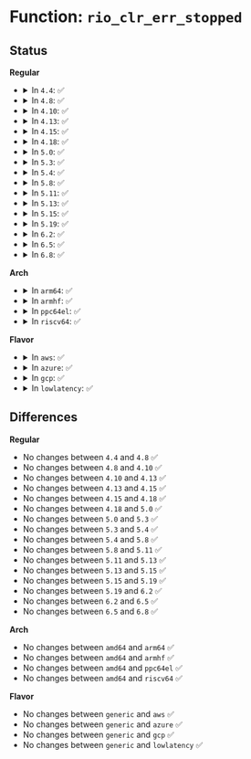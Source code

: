 # Function: <code>rio_clr_err_stopped</code>

## Status
<b>Regular</b>
<ul>
<li>
<details>
<summary>In <code>4.4</code>: ✅</summary>

```c
int rio_clr_err_stopped(struct rio_dev *rdev, u32 pnum, u32 err_status);
```

**Collision:** Unique Static

**Inline:** No

**Transformation:** False

**Instances:**

```
In drivers/rapidio/rio.c (ffffffff8145a160)
Location: drivers/rapidio/rio.c:783
Inline: False
Direct callers:
  - drivers/rapidio/rio.c:rio_inb_pwrite_handler
  - drivers/rapidio/rio.c:rio_inb_pwrite_handler
```
**Symbols:**

```
ffffffff8145a160-ffffffff8145a611: rio_clr_err_stopped (STB_LOCAL)
```
</details>
</li>
<li>
<details>
<summary>In <code>4.8</code>: ✅</summary>

```c
int rio_clr_err_stopped(struct rio_dev *rdev, u32 pnum, u32 err_status);
```

**Collision:** Unique Static

**Inline:** No

**Transformation:** False

**Instances:**

```
In drivers/rapidio/rio.c (ffffffff814a81b0)
Location: drivers/rapidio/rio.c:1091
Inline: False
Direct callers:
  - drivers/rapidio/rio.c:rio_inb_pwrite_handler
  - drivers/rapidio/rio.c:rio_inb_pwrite_handler
```
**Symbols:**

```
ffffffff814a81b0-ffffffff814a8624: rio_clr_err_stopped (STB_LOCAL)
```
</details>
</li>
<li>
<details>
<summary>In <code>4.10</code>: ✅</summary>

```c
int rio_clr_err_stopped(struct rio_dev *rdev, u32 pnum, u32 err_status);
```

**Collision:** Unique Static

**Inline:** No

**Transformation:** False

**Instances:**

```
In drivers/rapidio/rio.c (ffffffff814ca2c0)
Location: drivers/rapidio/rio.c:1091
Inline: False
Direct callers:
  - drivers/rapidio/rio.c:rio_inb_pwrite_handler
  - drivers/rapidio/rio.c:rio_inb_pwrite_handler
```
**Symbols:**

```
ffffffff814ca2c0-ffffffff814ca734: rio_clr_err_stopped (STB_LOCAL)
```
</details>
</li>
<li>
<details>
<summary>In <code>4.13</code>: ✅</summary>

```c
int rio_clr_err_stopped(struct rio_dev *rdev, u32 pnum, u32 err_status);
```

**Collision:** Unique Static

**Inline:** No

**Transformation:** False

**Instances:**

```
In drivers/rapidio/rio.c (ffffffff814d60e0)
Location: drivers/rapidio/rio.c:1088
Inline: False
Direct callers:
  - drivers/rapidio/rio.c:rio_inb_pwrite_handler
  - drivers/rapidio/rio.c:rio_inb_pwrite_handler
```
**Symbols:**

```
ffffffff814d60e0-ffffffff814d6556: rio_clr_err_stopped (STB_LOCAL)
```
</details>
</li>
<li>
<details>
<summary>In <code>4.15</code>: ✅</summary>

```c
int rio_clr_err_stopped(struct rio_dev *rdev, u32 pnum, u32 err_status);
```

**Collision:** Unique Static

**Inline:** No

**Transformation:** False

**Instances:**

```
In drivers/rapidio/rio.c (ffffffff815165c0)
Location: drivers/rapidio/rio.c:1088
Inline: False
Direct callers:
  - drivers/rapidio/rio.c:rio_inb_pwrite_handler
  - drivers/rapidio/rio.c:rio_inb_pwrite_handler
```
**Symbols:**

```
ffffffff815165c0-ffffffff81516a36: rio_clr_err_stopped (STB_LOCAL)
```
</details>
</li>
<li>
<details>
<summary>In <code>4.18</code>: ✅</summary>

```c
int rio_clr_err_stopped(struct rio_dev *rdev, u32 pnum, u32 err_status);
```

**Collision:** Unique Static

**Inline:** No

**Transformation:** False

**Instances:**

```
In drivers/rapidio/rio.c (ffffffff8154b6d0)
Location: drivers/rapidio/rio.c:1083
Inline: False
Direct callers:
  - drivers/rapidio/rio.c:rio_inb_pwrite_handler
  - drivers/rapidio/rio.c:rio_inb_pwrite_handler
```
**Symbols:**

```
ffffffff8154b6d0-ffffffff8154bb49: rio_clr_err_stopped (STB_LOCAL)
```
</details>
</li>
<li>
<details>
<summary>In <code>5.0</code>: ✅</summary>

```c
int rio_clr_err_stopped(struct rio_dev *rdev, u32 pnum, u32 err_status);
```

**Collision:** Unique Static

**Inline:** No

**Transformation:** False

**Instances:**

```
In drivers/rapidio/rio.c (ffffffff81562a60)
Location: drivers/rapidio/rio.c:1083
Inline: False
Direct callers:
  - drivers/rapidio/rio.c:rio_inb_pwrite_handler
  - drivers/rapidio/rio.c:rio_inb_pwrite_handler
```
**Symbols:**

```
ffffffff81562a60-ffffffff81562ed9: rio_clr_err_stopped (STB_LOCAL)
```
</details>
</li>
<li>
<details>
<summary>In <code>5.3</code>: ✅</summary>

```c
int rio_clr_err_stopped(struct rio_dev *rdev, u32 pnum, u32 err_status);
```

**Collision:** Unique Static

**Inline:** No

**Transformation:** False

**Instances:**

```
In drivers/rapidio/rio.c (ffffffff81592e40)
Location: drivers/rapidio/rio.c:1079
Inline: False
Direct callers:
  - drivers/rapidio/rio.c:rio_inb_pwrite_handler
  - drivers/rapidio/rio.c:rio_inb_pwrite_handler
```
**Symbols:**

```
ffffffff81592e40-ffffffff815932b7: rio_clr_err_stopped (STB_LOCAL)
```
</details>
</li>
<li>
<details>
<summary>In <code>5.4</code>: ✅</summary>

```c
int rio_clr_err_stopped(struct rio_dev *rdev, u32 pnum, u32 err_status);
```

**Collision:** Unique Static

**Inline:** No

**Transformation:** False

**Instances:**

```
In drivers/rapidio/rio.c (ffffffff815b40c0)
Location: drivers/rapidio/rio.c:1079
Inline: False
Direct callers:
  - drivers/rapidio/rio.c:rio_inb_pwrite_handler
  - drivers/rapidio/rio.c:rio_inb_pwrite_handler
```
**Symbols:**

```
ffffffff815b40c0-ffffffff815b4537: rio_clr_err_stopped (STB_LOCAL)
```
</details>
</li>
<li>
<details>
<summary>In <code>5.8</code>: ✅</summary>

```c
int rio_clr_err_stopped(struct rio_dev *rdev, u32 pnum, u32 err_status);
```

**Collision:** Unique Static

**Inline:** No

**Transformation:** False

**Instances:**

```
In drivers/rapidio/rio.c (ffffffff8165e240)
Location: drivers/rapidio/rio.c:1079
Inline: False
Direct callers:
  - drivers/rapidio/rio.c:rio_inb_pwrite_handler
  - drivers/rapidio/rio.c:rio_inb_pwrite_handler
```
**Symbols:**

```
ffffffff8165e240-ffffffff8165e6b7: rio_clr_err_stopped (STB_LOCAL)
```
</details>
</li>
<li>
<details>
<summary>In <code>5.11</code>: ✅</summary>

```c
int rio_clr_err_stopped(struct rio_dev *rdev, u32 pnum, u32 err_status);
```

**Collision:** Unique Static

**Inline:** No

**Transformation:** False

**Instances:**

```
In drivers/rapidio/rio.c (ffffffff8167f720)
Location: drivers/rapidio/rio.c:1079
Inline: False
Direct callers:
  - drivers/rapidio/rio.c:rio_inb_pwrite_handler
  - drivers/rapidio/rio.c:rio_inb_pwrite_handler
```
**Symbols:**

```
ffffffff8167f720-ffffffff8167fb97: rio_clr_err_stopped (STB_LOCAL)
```
</details>
</li>
<li>
<details>
<summary>In <code>5.13</code>: ✅</summary>

```c
int rio_clr_err_stopped(struct rio_dev *rdev, u32 pnum, u32 err_status);
```

**Collision:** Unique Static

**Inline:** No

**Transformation:** False

**Instances:**

```
In drivers/rapidio/rio.c (ffffffff81662040)
Location: drivers/rapidio/rio.c:1079
Inline: False
Direct callers:
  - drivers/rapidio/rio.c:rio_inb_pwrite_handler
  - drivers/rapidio/rio.c:rio_inb_pwrite_handler
```
**Symbols:**

```
ffffffff81662040-ffffffff816624b7: rio_clr_err_stopped (STB_LOCAL)
```
</details>
</li>
<li>
<details>
<summary>In <code>5.15</code>: ✅</summary>

```c
int rio_clr_err_stopped(struct rio_dev *rdev, u32 pnum, u32 err_status);
```

**Collision:** Unique Static

**Inline:** No

**Transformation:** False

**Instances:**

```
In drivers/rapidio/rio.c (ffffffff816d4f10)
Location: drivers/rapidio/rio.c:1079
Inline: False
Direct callers:
  - drivers/rapidio/rio.c:rio_inb_pwrite_handler
  - drivers/rapidio/rio.c:rio_inb_pwrite_handler
```
**Symbols:**

```
ffffffff816d4f10-ffffffff816d5384: rio_clr_err_stopped (STB_LOCAL)
```
</details>
</li>
<li>
<details>
<summary>In <code>5.19</code>: ✅</summary>

```c
int rio_clr_err_stopped(struct rio_dev *rdev, u32 pnum, u32 err_status);
```

**Collision:** Unique Static

**Inline:** No

**Transformation:** False

**Instances:**

```
In drivers/rapidio/rio.c (ffffffff817ff0f0)
Location: drivers/rapidio/rio.c:1079
Inline: False
Direct callers:
  - drivers/rapidio/rio.c:rio_inb_pwrite_handler
  - drivers/rapidio/rio.c:rio_inb_pwrite_handler
```
**Symbols:**

```
ffffffff817ff0f0-ffffffff817ff594: rio_clr_err_stopped (STB_LOCAL)
```
</details>
</li>
<li>
<details>
<summary>In <code>6.2</code>: ✅</summary>

```c
int rio_clr_err_stopped(struct rio_dev *rdev, u32 pnum, u32 err_status);
```

**Collision:** Unique Static

**Inline:** No

**Transformation:** False

**Instances:**

```
In drivers/rapidio/rio.c (ffffffff8192c400)
Location: drivers/rapidio/rio.c:1079
Inline: False
Direct callers:
  - drivers/rapidio/rio.c:rio_inb_pwrite_handler
  - drivers/rapidio/rio.c:rio_inb_pwrite_handler
```
**Symbols:**

```
ffffffff8192c400-ffffffff8192c8b2: rio_clr_err_stopped (STB_LOCAL)
```
</details>
</li>
<li>
<details>
<summary>In <code>6.5</code>: ✅</summary>

```c
int rio_clr_err_stopped(struct rio_dev *rdev, u32 pnum, u32 err_status);
```

**Collision:** Unique Static

**Inline:** No

**Transformation:** False

**Instances:**

```
In drivers/rapidio/rio.c (ffffffff81970690)
Location: drivers/rapidio/rio.c:1079
Inline: False
Direct callers:
  - drivers/rapidio/rio.c:rio_inb_pwrite_handler
  - drivers/rapidio/rio.c:rio_inb_pwrite_handler
```
**Symbols:**

```
ffffffff81970690-ffffffff81970b42: rio_clr_err_stopped (STB_LOCAL)
```
</details>
</li>
<li>
<details>
<summary>In <code>6.8</code>: ✅</summary>

```c
int rio_clr_err_stopped(struct rio_dev *rdev, u32 pnum, u32 err_status);
```

**Collision:** Unique Static

**Inline:** No

**Transformation:** False

**Instances:**

```
In drivers/rapidio/rio.c (ffffffff819ba700)
Location: drivers/rapidio/rio.c:1079
Inline: False
Direct callers:
  - drivers/rapidio/rio.c:rio_inb_pwrite_handler
  - drivers/rapidio/rio.c:rio_inb_pwrite_handler
```
**Symbols:**

```
ffffffff819ba700-ffffffff819babb2: rio_clr_err_stopped (STB_LOCAL)
```
</details>
</li>
</ul>
<b>Arch</b>
<ul>
<li>
<details>
<summary>In <code>arm64</code>: ✅</summary>

```c
int rio_clr_err_stopped(struct rio_dev *rdev, u32 pnum, u32 err_status);
```

**Collision:** Unique Static

**Inline:** No

**Transformation:** False

**Instances:**

```
In drivers/rapidio/rio.c (ffff80001073ba18)
Location: drivers/rapidio/rio.c:1079
Inline: False
Direct callers:
  - drivers/rapidio/rio.c:rio_inb_pwrite_handler
  - drivers/rapidio/rio.c:rio_inb_pwrite_handler
```
**Symbols:**

```
ffff80001073ba18-ffff80001073be40: rio_clr_err_stopped (STB_LOCAL)
```
</details>
</li>
<li>
<details>
<summary>In <code>armhf</code>: ✅</summary>

```c
int rio_clr_err_stopped(struct rio_dev *rdev, u32 pnum, u32 err_status);
```

**Collision:** Unique Static

**Inline:** No

**Transformation:** False

**Instances:**

```
In drivers/rapidio/rio.c (c08c2030)
Location: drivers/rapidio/rio.c:1079
Inline: False
Direct callers:
  - drivers/rapidio/rio.c:rio_inb_pwrite_handler
  - drivers/rapidio/rio.c:rio_inb_pwrite_handler
```
**Symbols:**

```
c08c2030-c08c2534: rio_clr_err_stopped (STB_LOCAL)
```
</details>
</li>
<li>
<details>
<summary>In <code>ppc64el</code>: ✅</summary>

```c
int rio_clr_err_stopped(struct rio_dev *rdev, u32 pnum, u32 err_status);
```

**Collision:** Unique Static

**Inline:** No

**Transformation:** False

**Instances:**

```
In drivers/rapidio/rio.c (c0000000008957a0)
Location: drivers/rapidio/rio.c:1079
Inline: False
Direct callers:
  - drivers/rapidio/rio.c:rio_inb_pwrite_handler
  - drivers/rapidio/rio.c:rio_inb_pwrite_handler
```
**Symbols:**

```
c0000000008957a0-c000000000895d1c: rio_clr_err_stopped (STB_LOCAL)
```
</details>
</li>
<li>
<details>
<summary>In <code>riscv64</code>: ✅</summary>

```c
int rio_clr_err_stopped(struct rio_dev *rdev, u32 pnum, u32 err_status);
```

**Collision:** Unique Static

**Inline:** No

**Transformation:** False

**Instances:**

```
In drivers/rapidio/rio.c (ffffffe0004ebf62)
Location: drivers/rapidio/rio.c:1079
Inline: False
Direct callers:
  - drivers/rapidio/rio.c:rio_inb_pwrite_handler
  - drivers/rapidio/rio.c:rio_inb_pwrite_handler
```
**Symbols:**

```
ffffffe0004ebf62-ffffffe0004ec39c: rio_clr_err_stopped (STB_LOCAL)
```
</details>
</li>
</ul>
<b>Flavor</b>
<ul>
<li>
<details>
<summary>In <code>aws</code>: ✅</summary>

```c
int rio_clr_err_stopped(struct rio_dev *rdev, u32 pnum, u32 err_status);
```

**Collision:** Unique Static

**Inline:** No

**Transformation:** False

**Instances:**

```
In drivers/rapidio/rio.c (ffffffff815a8330)
Location: drivers/rapidio/rio.c:1079
Inline: False
Direct callers:
  - drivers/rapidio/rio.c:rio_inb_pwrite_handler
  - drivers/rapidio/rio.c:rio_inb_pwrite_handler
```
**Symbols:**

```
ffffffff815a8330-ffffffff815a87a7: rio_clr_err_stopped (STB_LOCAL)
```
</details>
</li>
<li>
<details>
<summary>In <code>azure</code>: ✅</summary>

```c
int rio_clr_err_stopped(struct rio_dev *rdev, u32 pnum, u32 err_status);
```

**Collision:** Unique Static

**Inline:** No

**Transformation:** False

**Instances:**

```
In drivers/rapidio/rio.c (ffffffff815974d0)
Location: drivers/rapidio/rio.c:1079
Inline: False
Direct callers:
  - drivers/rapidio/rio.c:rio_inb_pwrite_handler
  - drivers/rapidio/rio.c:rio_inb_pwrite_handler
```
**Symbols:**

```
ffffffff815974d0-ffffffff81597947: rio_clr_err_stopped (STB_LOCAL)
```
</details>
</li>
<li>
<details>
<summary>In <code>gcp</code>: ✅</summary>

```c
int rio_clr_err_stopped(struct rio_dev *rdev, u32 pnum, u32 err_status);
```

**Collision:** Unique Static

**Inline:** No

**Transformation:** False

**Instances:**

```
In drivers/rapidio/rio.c (ffffffff815a88c0)
Location: drivers/rapidio/rio.c:1079
Inline: False
Direct callers:
  - drivers/rapidio/rio.c:rio_inb_pwrite_handler
  - drivers/rapidio/rio.c:rio_inb_pwrite_handler
```
**Symbols:**

```
ffffffff815a88c0-ffffffff815a8d37: rio_clr_err_stopped (STB_LOCAL)
```
</details>
</li>
<li>
<details>
<summary>In <code>lowlatency</code>: ✅</summary>

```c
int rio_clr_err_stopped(struct rio_dev *rdev, u32 pnum, u32 err_status);
```

**Collision:** Unique Static

**Inline:** No

**Transformation:** False

**Instances:**

```
In drivers/rapidio/rio.c (ffffffff815c2e40)
Location: drivers/rapidio/rio.c:1079
Inline: False
Direct callers:
  - drivers/rapidio/rio.c:rio_inb_pwrite_handler
  - drivers/rapidio/rio.c:rio_inb_pwrite_handler
```
**Symbols:**

```
ffffffff815c2e40-ffffffff815c32b7: rio_clr_err_stopped (STB_LOCAL)
```
</details>
</li>
</ul>

## Differences
<b>Regular</b>
<ul>
<li>
No changes between <code>4.4</code> and <code>4.8</code> ✅
</li>
<li>
No changes between <code>4.8</code> and <code>4.10</code> ✅
</li>
<li>
No changes between <code>4.10</code> and <code>4.13</code> ✅
</li>
<li>
No changes between <code>4.13</code> and <code>4.15</code> ✅
</li>
<li>
No changes between <code>4.15</code> and <code>4.18</code> ✅
</li>
<li>
No changes between <code>4.18</code> and <code>5.0</code> ✅
</li>
<li>
No changes between <code>5.0</code> and <code>5.3</code> ✅
</li>
<li>
No changes between <code>5.3</code> and <code>5.4</code> ✅
</li>
<li>
No changes between <code>5.4</code> and <code>5.8</code> ✅
</li>
<li>
No changes between <code>5.8</code> and <code>5.11</code> ✅
</li>
<li>
No changes between <code>5.11</code> and <code>5.13</code> ✅
</li>
<li>
No changes between <code>5.13</code> and <code>5.15</code> ✅
</li>
<li>
No changes between <code>5.15</code> and <code>5.19</code> ✅
</li>
<li>
No changes between <code>5.19</code> and <code>6.2</code> ✅
</li>
<li>
No changes between <code>6.2</code> and <code>6.5</code> ✅
</li>
<li>
No changes between <code>6.5</code> and <code>6.8</code> ✅
</li>
</ul>
<b>Arch</b>
<ul>
<li>
No changes between <code>amd64</code> and <code>arm64</code> ✅
</li>
<li>
No changes between <code>amd64</code> and <code>armhf</code> ✅
</li>
<li>
No changes between <code>amd64</code> and <code>ppc64el</code> ✅
</li>
<li>
No changes between <code>amd64</code> and <code>riscv64</code> ✅
</li>
</ul>
<b>Flavor</b>
<ul>
<li>
No changes between <code>generic</code> and <code>aws</code> ✅
</li>
<li>
No changes between <code>generic</code> and <code>azure</code> ✅
</li>
<li>
No changes between <code>generic</code> and <code>gcp</code> ✅
</li>
<li>
No changes between <code>generic</code> and <code>lowlatency</code> ✅
</li>
</ul>
